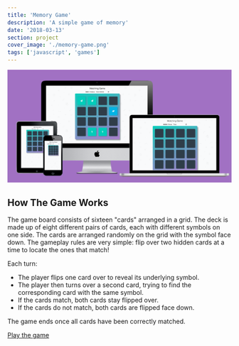 ```yaml
---
title: 'Memory Game'
description: 'A simple game of memory'
date: '2018-03-13'
section: project
cover_image: './memory-game.png'
tags: ['javascript', 'games']
---
```


![Memory Game Picture](memory-game.png)

## How The Game Works

The game board consists of sixteen "cards" arranged in a grid. The deck is made up of eight different pairs of cards, each with different symbols on one side. The cards are arranged randomly on the grid with the symbol face down. The gameplay rules are very simple: flip over two hidden cards at a time to locate the ones that match!

Each turn:

- The player flips one card over to reveal its underlying symbol.
- The player then turns over a second card, trying to find the corresponding card with the same symbol.
- If the cards match, both cards stay flipped over.
- If the cards do not match, both cards are flipped face down.

The game ends once all cards have been correctly matched.

[Play the game](https://cbaucom.github.io/fend-memory-game/)
